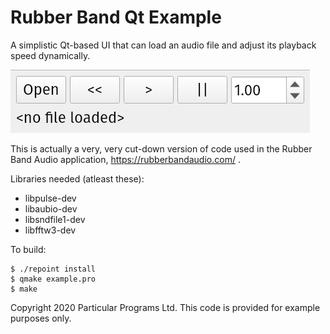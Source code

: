 
# Rubber Band Qt Example

A simplistic Qt-based UI that can load an audio file and adjust its
playback speed dynamically.

![Screenshot](screenshot.png)

This is actually a very, very cut-down version of code used in the
Rubber Band Audio application, https://rubberbandaudio.com/ .


Libraries needed (atleast these):

* libpulse-dev
* libaubio-dev
* libsndfile1-dev
* libfftw3-dev

To build:

```
$ ./repoint install
$ qmake example.pro
$ make
```

Copyright 2020 Particular Programs Ltd. This code is provided for
example purposes only.
